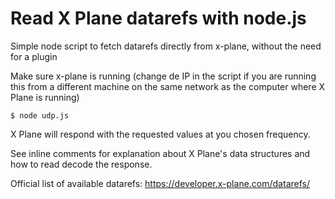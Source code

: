 # Read X Plane datarefs with node.js
Simple node script to fetch datarefs directly from x-plane, without the need for a plugin

Make sure x-plane is running (change de IP in the script if you are running this from a different machine on the same network as the computer where X Plane is running)

`$ node udp.js`

X Plane will respond with the requested values at you chosen frequency.

See inline comments for explanation about X Plane's data structures and how to read decode the response.

Official list of available datarefs: https://developer.x-plane.com/datarefs/
